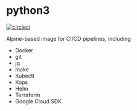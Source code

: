 # python3

[![circleci][circleci]](https://circleci.com/gh/vektorcloud/ci-tools)

Alpine-based image for CI/CD pipelines, including

* Docker
* git
* jq
* make
* Kubectl
* Kops
* Helm
* Terraform
* Google Cloud SDK

[circleci]: https://img.shields.io/circleci/build/gh/vektorcloud/ci-tools?color=1dd6c9&logo=CircleCI&logoColor=1dd6c9&style=for-the-badge "ci-tools"
